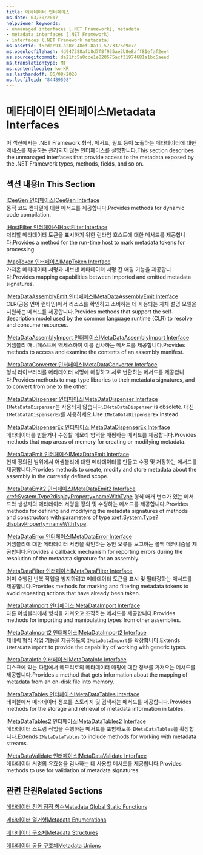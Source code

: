 ```yaml
---
title: 메타데이터 인터페이스
ms.date: 03/30/2017
helpviewer_keywords:
- unmanaged interfaces [.NET Framework], metadata
- metadata interfaces [.NET Framework]
- interfaces (.NET Framework metadata]
ms.assetid: f5cdac93-a28c-48ef-8a19-5773376e9e7c
ms.openlocfilehash: 4d947388afb8d7f8f935ae3b8e8aff81efaf2ee4
ms.sourcegitcommit: da21fc5a8cce1e028575acf31974681a1bc5aeed
ms.translationtype: MT
ms.contentlocale: ko-KR
ms.lasthandoff: 06/08/2020
ms.locfileid: "84489598"
---
```

# <a name="metadata-interfaces"></a><span data-ttu-id="f9c89-102">메타데이터 인터페이스</span><span class="sxs-lookup"><span data-stu-id="f9c89-102">Metadata Interfaces</span></span>
<span data-ttu-id="f9c89-103">이 섹션에서는 .NET Framework 형식, 메서드, 필드 등이 노출하는 메타데이터에 대한 액세스를 제공하는 관리되지 않는 인터페이스를 설명합니다.</span><span class="sxs-lookup"><span data-stu-id="f9c89-103">This section describes the unmanaged interfaces that provide access to the metadata exposed by the .NET Framework types, methods, fields, and so on.</span></span>  
  
## <a name="in-this-section"></a><span data-ttu-id="f9c89-104">섹션 내용</span><span class="sxs-lookup"><span data-stu-id="f9c89-104">In This Section</span></span>  
 [<span data-ttu-id="f9c89-105">ICeeGen 인터페이스</span><span class="sxs-lookup"><span data-stu-id="f9c89-105">ICeeGen Interface</span></span>](iceegen-interface.md)  
 <span data-ttu-id="f9c89-106">동적 코드 컴파일에 대한 메서드를 제공합니다.</span><span class="sxs-lookup"><span data-stu-id="f9c89-106">Provides methods for dynamic code compilation.</span></span>  
  
 [<span data-ttu-id="f9c89-107">IHostFilter 인터페이스</span><span class="sxs-lookup"><span data-stu-id="f9c89-107">IHostFilter Interface</span></span>](ihostfilter-interface.md)  
 <span data-ttu-id="f9c89-108">처리할 메타데이터 토큰을 표시하기 위한 런타임 호스트에 대한 메서드를 제공합니다.</span><span class="sxs-lookup"><span data-stu-id="f9c89-108">Provides a method for the run-time host to mark metadata tokens for processing.</span></span>  
  
 [<span data-ttu-id="f9c89-109">IMapToken 인터페이스</span><span class="sxs-lookup"><span data-stu-id="f9c89-109">IMapToken Interface</span></span>](imaptoken-interface.md)  
 <span data-ttu-id="f9c89-110">가져온 메타데이터 서명과 내보낸 메타데이터 서명 간 매핑 기능을 제공합니다.</span><span class="sxs-lookup"><span data-stu-id="f9c89-110">Provides mapping capabilities between imported and emitted metadata signatures.</span></span>  
  
 [<span data-ttu-id="f9c89-111">IMetaDataAssemblyEmit 인터페이스</span><span class="sxs-lookup"><span data-stu-id="f9c89-111">IMetaDataAssemblyEmit Interface</span></span>](imetadataassemblyemit-interface.md)  
 <span data-ttu-id="f9c89-112">CLR(공용 언어 런타임)에서 리소스를 확인하고 소비하는 데 사용되는 자체 설명 모델을 지원하는 메서드를 제공합니다.</span><span class="sxs-lookup"><span data-stu-id="f9c89-112">Provides methods that support the self-description model used by the common language runtime (CLR) to resolve and consume resources.</span></span>  
  
 [<span data-ttu-id="f9c89-113">IMetaDataAssemblyImport 인터페이스</span><span class="sxs-lookup"><span data-stu-id="f9c89-113">IMetaDataAssemblyImport Interface</span></span>](imetadataassemblyimport-interface.md)  
 <span data-ttu-id="f9c89-114">어셈블리 매니페스트에 액세스하여 이를 검사하는 메서드를 제공합니다.</span><span class="sxs-lookup"><span data-stu-id="f9c89-114">Provides methods to access and examine the contents of an assembly manifest.</span></span>  
  
 [<span data-ttu-id="f9c89-115">IMetaDataConverter 인터페이스</span><span class="sxs-lookup"><span data-stu-id="f9c89-115">IMetaDataConverter Interface</span></span>](imetadataconverter-interface.md)  
 <span data-ttu-id="f9c89-116">형식 라이브러리를 메타데이터 서명에 매핑하고 서로 변환하는 메서드를 제공합니다.</span><span class="sxs-lookup"><span data-stu-id="f9c89-116">Provides methods to map type libraries to their metadata signatures, and to convert from one to the other.</span></span>  
  
 [<span data-ttu-id="f9c89-117">IMetaDataDispenser 인터페이스</span><span class="sxs-lookup"><span data-stu-id="f9c89-117">IMetaDataDispenser Interface</span></span>](imetadatadispenser-interface.md)  
 <span data-ttu-id="f9c89-118">`IMetaDataDispenser`는 사용되지 않습니다.</span><span class="sxs-lookup"><span data-stu-id="f9c89-118">`IMetaDataDispenser` is obsolete.</span></span> <span data-ttu-id="f9c89-119">대신 `IMetaDataDispenserEx`를 사용하세요.</span><span class="sxs-lookup"><span data-stu-id="f9c89-119">Use `IMetaDataDispenserEx` instead.</span></span>  
  
 [<span data-ttu-id="f9c89-120">IMetaDataDispenserEx 인터페이스</span><span class="sxs-lookup"><span data-stu-id="f9c89-120">IMetaDataDispenserEx Interface</span></span>](imetadatadispenserex-interface.md)  
 <span data-ttu-id="f9c89-121">메타데이터를 만들거나 수정할 메모리 영역을 매핑하는 메서드를 제공합니다.</span><span class="sxs-lookup"><span data-stu-id="f9c89-121">Provides methods that map areas of memory for creating or modifying metadata.</span></span>  
  
 [<span data-ttu-id="f9c89-122">IMetaDataEmit 인터페이스</span><span class="sxs-lookup"><span data-stu-id="f9c89-122">IMetaDataEmit Interface</span></span>](imetadataemit-interface.md)  
 <span data-ttu-id="f9c89-123">현재 정의된 범위에서 어셈블리에 대한 메타데이터를 만들고 수정 및 저장하는 메서드를 제공합니다.</span><span class="sxs-lookup"><span data-stu-id="f9c89-123">Provides methods to create, modify and store metadata about the assembly in the currently defined scope.</span></span>  
  
 [<span data-ttu-id="f9c89-124">IMetaDataEmit2 인터페이스</span><span class="sxs-lookup"><span data-stu-id="f9c89-124">IMetaDataEmit2 Interface</span></span>](imetadataemit2-interface.md)  
 <span data-ttu-id="f9c89-125"><xref:System.Type?displayProperty=nameWithType> 형식 매개 변수가 있는 메서드와 생성자의 메타데이터 서명을 정의 및 수정하는 메서드를 제공합니다.</span><span class="sxs-lookup"><span data-stu-id="f9c89-125">Provides methods for defining and modifying the metadata signatures of methods and constructors with parameters of type <xref:System.Type?displayProperty=nameWithType>.</span></span>  
  
 [<span data-ttu-id="f9c89-126">IMetaDataError 인터페이스</span><span class="sxs-lookup"><span data-stu-id="f9c89-126">IMetaDataError Interface</span></span>](imetadataerror-interface.md)  
 <span data-ttu-id="f9c89-127">어셈블리에 대한 메타데이터 서명을 확인하는 동안 오류를 보고하는 콜백 메커니즘을 제공합니다.</span><span class="sxs-lookup"><span data-stu-id="f9c89-127">Provides a callback mechanism for reporting errors during the resolution of the metadata signature for an assembly.</span></span>  
  
 [<span data-ttu-id="f9c89-128">IMetaDataFilter 인터페이스</span><span class="sxs-lookup"><span data-stu-id="f9c89-128">IMetaDataFilter Interface</span></span>](imetadatafilter-interface.md)  
 <span data-ttu-id="f9c89-129">이미 수행된 반복 작업을 방지하려고 메타데이터 토큰을 표시 및 필터링하는 메서드를 제공합니다.</span><span class="sxs-lookup"><span data-stu-id="f9c89-129">Provides methods for marking and filtering metadata tokens to avoid repeating actions that have already been taken.</span></span>  
  
 [<span data-ttu-id="f9c89-130">IMetaDataImport 인터페이스</span><span class="sxs-lookup"><span data-stu-id="f9c89-130">IMetaDataImport Interface</span></span>](imetadataimport-interface.md)  
 <span data-ttu-id="f9c89-131">다른 어셈블리에서 형식을 가져오고 조작하는 메서드를 제공합니다.</span><span class="sxs-lookup"><span data-stu-id="f9c89-131">Provides methods for importing and manipulating types from other assemblies.</span></span>  
  
 [<span data-ttu-id="f9c89-132">IMetaDataImport2 인터페이스</span><span class="sxs-lookup"><span data-stu-id="f9c89-132">IMetaDataImport2 Interface</span></span>](imetadataimport2-interface.md)  
 <span data-ttu-id="f9c89-133">제네릭 형식 작업 기능을 제공하도록 `IMetaDataImport`를 확장합니다.</span><span class="sxs-lookup"><span data-stu-id="f9c89-133">Extends `IMetaDataImport` to provide the capability of working with generic types.</span></span>  
  
 [<span data-ttu-id="f9c89-134">IMetaDataInfo 인터페이스</span><span class="sxs-lookup"><span data-stu-id="f9c89-134">IMetaDataInfo Interface</span></span>](imetadatainfo-interface.md)  
 <span data-ttu-id="f9c89-135">디스크에 있는 파일에서 메모리로의 메타데이터 매핑에 대한 정보를 가져오는 메서드를 제공합니다.</span><span class="sxs-lookup"><span data-stu-id="f9c89-135">Provides a method that gets information about the mapping of metadata from an on-disk file into memory.</span></span>  
  
 [<span data-ttu-id="f9c89-136">IMetaDataTables 인터페이스</span><span class="sxs-lookup"><span data-stu-id="f9c89-136">IMetaDataTables Interface</span></span>](imetadatatables-interface.md)  
 <span data-ttu-id="f9c89-137">테이블에서 메타데이터 정보를 스토리지 및 검색하는 메서드를 제공합니다.</span><span class="sxs-lookup"><span data-stu-id="f9c89-137">Provides methods for the storage and retrieval of metadata information in tables.</span></span>  
  
 [<span data-ttu-id="f9c89-138">IMetaDataTables2 인터페이스</span><span class="sxs-lookup"><span data-stu-id="f9c89-138">IMetaDataTables2 Interface</span></span>](imetadatatables2-interface.md)  
 <span data-ttu-id="f9c89-139">메타데이터 스트림 작업을 수행하는 메서드를 포함하도록 `IMetaDataTables`를 확장합니다.</span><span class="sxs-lookup"><span data-stu-id="f9c89-139">Extends `IMetaDataTables` to include methods for working with metadata streams.</span></span>  
  
 [<span data-ttu-id="f9c89-140">IMetaDataValidate 인터페이스</span><span class="sxs-lookup"><span data-stu-id="f9c89-140">IMetaDataValidate Interface</span></span>](imetadatavalidate-interface.md)  
 <span data-ttu-id="f9c89-141">메타데이터 서명의 유효성을 검사하는 데 사용할 메서드를 제공합니다.</span><span class="sxs-lookup"><span data-stu-id="f9c89-141">Provides methods to use for validation of metadata signatures.</span></span>  
  
## <a name="related-sections"></a><span data-ttu-id="f9c89-142">관련 단원</span><span class="sxs-lookup"><span data-stu-id="f9c89-142">Related Sections</span></span>  
 [<span data-ttu-id="f9c89-143">메타데이터 전역 정적 함수</span><span class="sxs-lookup"><span data-stu-id="f9c89-143">Metadata Global Static Functions</span></span>](metadata-global-static-functions.md)  
  
 [<span data-ttu-id="f9c89-144">메타데이터 열거형</span><span class="sxs-lookup"><span data-stu-id="f9c89-144">Metadata Enumerations</span></span>](metadata-enumerations.md)  
  
 [<span data-ttu-id="f9c89-145">메타데이터 구조체</span><span class="sxs-lookup"><span data-stu-id="f9c89-145">Metadata Structures</span></span>](metadata-structures.md)  
  
 [<span data-ttu-id="f9c89-146">메타데이터 공용 구조체</span><span class="sxs-lookup"><span data-stu-id="f9c89-146">Metadata Unions</span></span>](metadata-unions.md)
